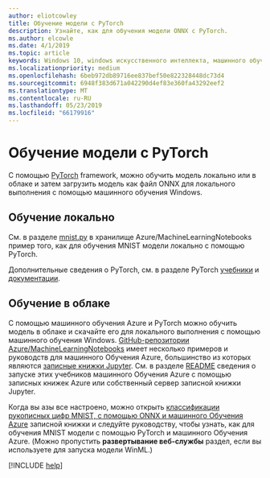 ```yaml
---
author: eliotcowley
title: Обучение модели с PyTorch
description: Узнайте, как для обучения модели ONNX с PyTorch.
ms.author: elcowle
ms.date: 4/1/2019
ms.topic: article
keywords: Windows 10, windows искусственного интеллекта, машинного обучения windows, winml, машинного обучения windows, pytorch
ms.localizationpriority: medium
ms.openlocfilehash: 6beb972db89716ee837bef50e822328448dc73d4
ms.sourcegitcommit: 6948f383d671a042290d4ef83e360fa43292eef2
ms.translationtype: MT
ms.contentlocale: ru-RU
ms.lasthandoff: 05/23/2019
ms.locfileid: "66179916"
---
```

# <a name="train-a-model-with-pytorch"></a>Обучение модели с PyTorch

С помощью [PyTorch](https://pytorch.org/) framework, можно обучить модель локально или в облаке и затем загрузить модель как файл ONNX для локального выполнения с помощью машинного обучения Windows.

## <a name="train-locally"></a>Обучение локально

См. в разделе [mnist.py](https://github.com/Azure/MachineLearningNotebooks/blob/master/onnx/mnist.py) в хранилище Azure/MachineLearningNotebooks пример того, как для обучения MNIST модели локально с помощью PyTorch.

Дополнительные сведения о PyTorch, см. в разделе PyTorch [учебники](https://pytorch.org/tutorials/) и [документации](https://pytorch.org/docs/stable/index.html).

## <a name="train-in-the-cloud"></a>Обучение в облаке

С помощью машинного обучения Azure и PyTorch можно обучить модель в облаке и скачайте его для локального выполнения с помощью машинного обучения Windows. [GitHub-репозитории Azure/MachineLearningNotebooks](https://github.com/Azure/MachineLearningNotebooks) имеет несколько примеров и руководств для машинного Обучения Azure, большинство из которых являются [записные книжки Jupyter](https://jupyter.org/). См. в разделе [README](https://github.com/Azure/MachineLearningNotebooks/blob/master/README.md) сведения о запуске этих учебников машинного Обучения Azure с помощью записных книжек Azure или собственный сервер записной книжки Jupyter.

Когда вы азы все настроено, можно открыть [классификации рукописных цифр MNIST, с помощью ONNX и машинного Обучения Azure](https://github.com/Azure/MachineLearningNotebooks/blob/master/onnx/onnx-train-pytorch-aml-deploy-mnist.ipynb) записной книжки и следуйте руководству, чтобы узнать, как для обучения MNIST модели с помощью PyTorch и машинного Обучения Azure. (Можно пропустить **развертывание веб-службы** раздел, если вы используете для запуска модели WinML.)

[!INCLUDE [help](../includes/get-help.md)]
